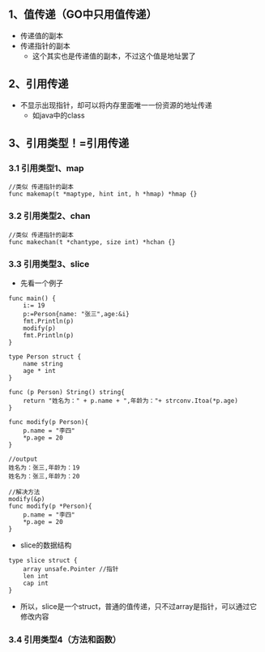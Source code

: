 ## 1、值传递（GO中只用值传递）
* 传递值的副本
* 传递指针的副本
    * 这个其实也是传递值的副本，不过这个值是地址罢了
## 2、引用传递
* 不显示出现指针，却可以将内存里面唯一一份资源的地址传递
    * 如java中的class

## 3、引用类型！=引用传递

### 3.1 引用类型1、map
````
//类似 传递指针的副本
func makemap(t *maptype, hint int, h *hmap) *hmap {}
````
### 3.2 引用类型2、chan

````
//类似 传递指针的副本
func makechan(t *chantype, size int) *hchan {}
````

### 3.3 引用类型3、slice
* 先看一个例子

```
func main() {
    i:= 19
    p:=Person{name: "张三",age:&i}
    fmt.Println(p)
    modify(p)
    fmt.Println(p)
}

type Person struct {
    name string
    age * int
}

func (p Person) String() string{
    return "姓名为：" + p.name + ",年龄为："+ strconv.Itoa(*p.age)
}

func modify(p Person){
    p.name = "李四"
    *p.age = 20
}

//output
姓名为：张三,年龄为：19
姓名为：张三,年龄为：20

//解决方法
modify(&p)
func modify(p *Person){
    p.name = "李四"
    *p.age = 20
}
```
* slice的数据结构
```
type slice struct {
    array unsafe.Pointer //指针
    len int            
    cap int            
}
```
* 所以，slice是一个struct，普通的值传递，只不过array是指针，可以通过它修改内容

### 3.4 引用类型4（方法和函数）